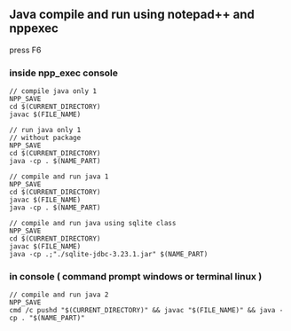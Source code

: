 ## Java compile and run using notepad++ and nppexec

press F6

### inside npp_exec console
```
// compile java only 1
NPP_SAVE
cd $(CURRENT_DIRECTORY)
javac $(FILE_NAME)
```

```
// run java only 1
// without package
NPP_SAVE
cd $(CURRENT_DIRECTORY)
java -cp . $(NAME_PART)
```

```
// compile and run java 1
NPP_SAVE
cd $(CURRENT_DIRECTORY)
javac $(FILE_NAME)
java -cp . $(NAME_PART)
```

```
// compile and run java using sqlite class
NPP_SAVE
cd $(CURRENT_DIRECTORY)
javac $(FILE_NAME)
java -cp .;"./sqlite-jdbc-3.23.1.jar" $(NAME_PART)
```

### in console ( command prompt  windows or terminal linux )
```
// compile and run java 2
NPP_SAVE
cmd /c pushd "$(CURRENT_DIRECTORY)" && javac "$(FILE_NAME)" && java -cp . "$(NAME_PART)"
```
